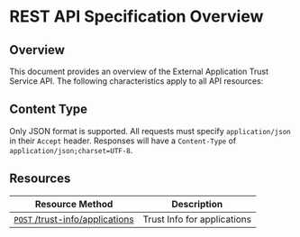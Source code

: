 # REST API Specification Overview

## Overview

This document provides an overview of the External Application Trust Service API. The following characteristics apply to all API resources:

## Content Type

Only JSON format is supported. All requests must specify `application/json` in their `Accept` header. Responses will
have a `Content-Type` of `application/json;charset=UTF-8`.

## Resources

| Resource Method                             | Description                          |
|---------------------------------------------|--------------------------------------|
| [`POST` /trust-info/applications](./get-trust-info.html) | Trust Info for applications |
